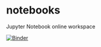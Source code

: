# notebooks
Jupyter Notebook online workspace

[![Binder](https://mybinder.org/badge_logo.svg)](https://mybinder.org/v2/gh/lonsty/notebooks/master)
